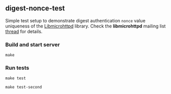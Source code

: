 ## digest-nonce-test

Simple test setup to demonstrate digest authentication `nonce` value uniqueness of the [Libmicrohttpd](https://www.gnu.org/software/libmicrohttpd/) library. Check the **libmicrohttpd** mailing list [thread](https://lists.gnu.org/archive/html/libmicrohttpd/2022-01/msg00000.html) for details.


### Build and start server

```
make
```


### Run tests

```
make test
```

```
make test-second
```

